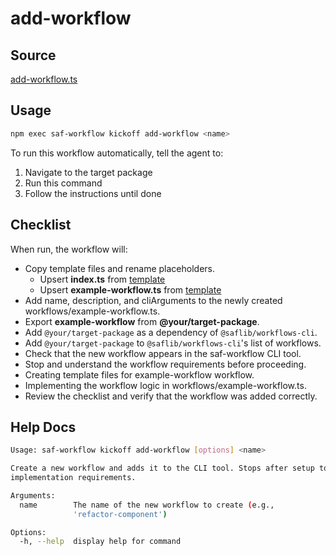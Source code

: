 # add-workflow

## Source

[add-workflow.ts](https://github.com/sderickson/saflib/blob/main/workflows/workflows/add-workflow.ts)

## Usage

```bash
npm exec saf-workflow kickoff add-workflow <name>
```

To run this workflow automatically, tell the agent to:

1. Navigate to the target package
2. Run this command
3. Follow the instructions until done

## Checklist

When run, the workflow will:

* Copy template files and rename placeholders.
  * Upsert **index.ts** from [template](https://github.com/sderickson/saflib/blob/main/workflows/workflows/add-workflow.templates/index.ts)
  * Upsert **example-workflow.ts** from [template](https://github.com/sderickson/saflib/blob/main/workflows/workflows/add-workflow.templates/template-file.ts)
* Add name, description, and cliArguments to the newly created workflows/example-workflow.ts.
* Export **example-workflow** from **@your/target-package**. 
* Add `@your/target-package` as a dependency of `@saflib/workflows-cli`.
* Add `@your/target-package` to `@saflib/workflows-cli`'s list of workflows. 
* Check that the new workflow appears in the saf-workflow CLI tool.
* Stop and understand the workflow requirements before proceeding.
* Creating template files for example-workflow workflow.
* Implementing the workflow logic in workflows/example-workflow.ts.
* Review the checklist and verify that the workflow was added correctly.


## Help Docs

```bash
Usage: saf-workflow kickoff add-workflow [options] <name>

Create a new workflow and adds it to the CLI tool. Stops after setup to wait for
implementation requirements.

Arguments:
  name        The name of the new workflow to create (e.g.,
              'refactor-component')

Options:
  -h, --help  display help for command

```
